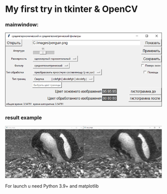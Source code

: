 # My first try in tkinter & OpenCV


### mainwindow:

![This is an image](images_for_readme/main_window.png)

### result example
![This is an image](images_for_readme/result_example.png)


For launch u need Python 3.9+ and matplotlib